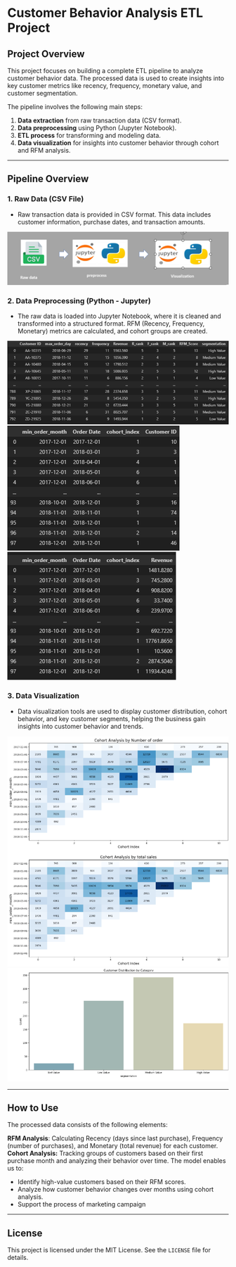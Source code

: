 # Customer Behavior Analysis ETL Project

## Project Overview
This project focuses on building a complete ETL pipeline to analyze customer behavior data. 
The processed data is used to create insights into key customer metrics like recency, frequency, monetary value, and customer segmentation.

The pipeline involves the following main steps:
1. **Data extraction** from raw transaction data (CSV format).
2. **Data preprocessing** using Python (Jupyter Notebook).
3. **ETL process** for transforming and modeling data.
4. **Data visualization** for insights into customer behavior through cohort and RFM analysis.

---

## Pipeline Overview

### 1. **Raw Data (CSV File)**
   - Raw transaction data is provided in CSV format. This data includes customer information, purchase dates, and transaction amounts.

   ![Raw Data](readme/tongquan.png)

### 2. **Data Preprocessing (Python - Jupyter)**
   - The raw data is loaded into Jupyter Notebook, where it is cleaned and transformed into a structured format. RFM (Recency, Frequency, Monetary) metrics are calculated, and cohort groups are created.

  ![Preprocessed Data](readme/bang1.png)
  ![Preprocessed Data](readme/bang2.png)
  ![Preprocessed Data](readme/bang3.png)

### 3. **Data Visualization**
   - Data visualization tools are used to display customer distribution, cohort behavior, and key customer segments, helping the business gain insights into customer behavior and trends.

   ![Data Visualization](readme/visualize1.png)
   ![Data Visualization](readme/visualize2.png)

---

## How to Use

The processed data consists of the following elements:

**RFM Analysis**: Calculating Recency (days since last purchase), Frequency (number of purchases), and Monetary (total revenue) for each customer.
**Cohort Analysis:** Tracking groups of customers based on their first purchase month and analyzing their behavior over time.
The model enables us to:

- Identify high-value customers based on their RFM scores.
- Analyze how customer behavior changes over months using cohort analysis.
- Support the process of marketing campaign

---

## License
This project is licensed under the MIT License. See the `LICENSE` file for details.
